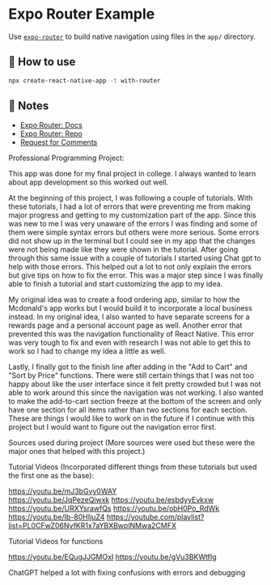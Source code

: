 # Expo Router Example

Use [`expo-router`](https://expo.github.io/router) to build native navigation using files in the `app/` directory.

## 🚀 How to use

```sh
npx create-react-native-app -t with-router
```

## 📝 Notes

- [Expo Router: Docs](https://expo.github.io/router)
- [Expo Router: Repo](https://github.com/expo/router)
- [Request for Comments](https://github.com/expo/router/discussions/1)


Professional Programming Project:

This app was done for my final project in college. I always wanted to learn about app development so this worked out well. 

At the beginning of this project, I was following a couple of tutorials. With these tutorials, I had a lot of errors that were preventing me from making major progress and getting to my customization part of the app. Since this was new to me I was very unaware of the errors I was finding and some of them were simple syntax errors but others were more serious. Some errors did not show up in the terminal but I could see in my app that the changes were not being made like they were shown in the tutorial. After going through this same issue with a couple of tutorials I started using Chat gpt to help with those errors. This helped out a lot to not only explain the errors but give tips on how to fix the error. This was a major step since I was finally able to finish a tutorial and start customizing the app to my idea.

My original idea was to create a food ordering app, similar to how the Mcdonald's app works but I would build it to incorporate a local business instead. In my original idea, I also wanted to have separate screens for a rewards page and a personal account page as well. Another error that prevented this was the navigation functionality of React Native. This error was very tough to fix and even with research I was not able to get this to work so I had to change my idea a little as well. 

Lastly, I finally got to the finish line after adding in the "Add to Cart" and "Sort by Price" functions. There were still certain things that I was not too happy about like the user interface since it felt pretty crowded but I was not able to work around this since the navigation was not working. I also wanted to make the add-to-cart section freeze at the bottom of the screen and only have one section for all items rather than two sections for each section. These are things I would like to work on in the future if I continue with this project but I would want to figure out the navigation error first. 

Sources used during project (More sources were used but these were the major ones that helped with this project.)

Tutorial Videos (Incorporated different things from these tutorials but used the first one as the base):

https://youtu.be/mJ3bGvy0WAY  
https://youtu.be/JqPezeQiwxk
https://youtu.be/esbdyyEvkxw 
https://youtu.be/URXYsrawfQs
https://youtu.be/obH0Po_RdWk
https://youtu.be/Ib-80HIjuZ4
https://youtube.com/playlist?list=PL0CFwZ06NyfKR1x7aYBXBwplNMwa2CMFX


Tutorial Videos for functions

https://youtu.be/EQugJJGMOxI
https://youtu.be/gVu3BKWtfIg


ChatGPT helped a lot with fixing confusions with errors and debugging


